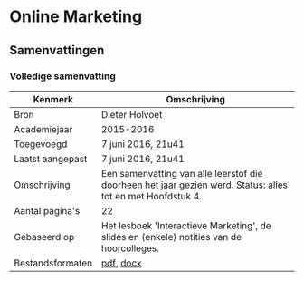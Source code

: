 # Online Marketing

## Samenvattingen

### Volledige samenvatting
| Kenmerk           | Omschrijving                                                                                                        	|
|------------------	|---------------------------------------------------------------------------------------------------------------------	|
| Bron              | Dieter Holvoet                                                                                                       	|
| Academiejaar      | 2015-2016                                                                                                            	|
| Toegevoegd       	| 7 juni 2016, 21u41                                                                                                   	|
| Laatst aangepast 	| 7 juni 2016, 21u41                                                                                                  	|
| Omschrijving     	| Een samenvatting van alle leerstof die doorheen het jaar gezien werd. Status: alles tot en met Hoofdstuk 4.          	|
| Aantal pagina's  	| 22                                                                                                                   	|
| Gebaseerd op     	| Het lesboek 'Interactieve Marketing', de slides en (enkele) notities van de hoorcolleges.                            	|
| Bestandsformaten 	| [pdf](DieterHolvoet-2015-2016-VolledigeSamenvatting.pdf), [docx](DieterHolvoet-2015-2016-VolledigeSamenvatting.docx)  |
